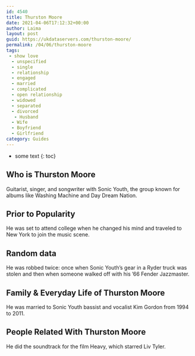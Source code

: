 ```yaml
---
id: 4540
title: Thurston Moore
date: 2021-04-06T17:12:32+00:00
author: Laima
layout: post
guid: https://ukdataservers.com/thurston-moore/
permalink: /04/06/thurston-moore
tags:
 - show love
  - unspecified
  - single
  - relationship
  - engaged
  - married
  - complicated
  - open relationship
  - widowed
  - separated
  - divorced
   - Husband
  - Wife
  - Boyfriend
  - Girlfriend
category: Guides
---
```


* some text
{: toc}


## Who is Thurston Moore
                  
                  
                  
Guitarist, singer, and songwriter with Sonic Youth, the group known for albums like Washing Machine and Day Dream Nation.
                  
              
            
              
            
                
                
                
## Prior to Popularity
                  
                  
                  
He was set to attend college when he changed his mind and traveled to New York to join the music scene.
                  
              
            
              
            
                
                
                
## Random data
                  
                  
                  
He was robbed twice: once when Sonic Youth&#8217;s gear in a Ryder truck was stolen and then when someone walked off with his &#8217;66 Fender Jazzmaster.
                  
              
            
              
            
                
                
                
## Family & Everyday Life of Thurston Moore
                  
                  
                  
He was married to Sonic Youth bassist and vocalist Kim Gordon from 1994 to 2011.
                  
              
            
              
            
                
                
                
## People Related With Thurston Moore
                  
                  
                  
He did the soundtrack for the film Heavy, which starred Liv Tyler.
                  
              
            
              
            
                
              
            
              
              
            
            
              
            
          
          
          